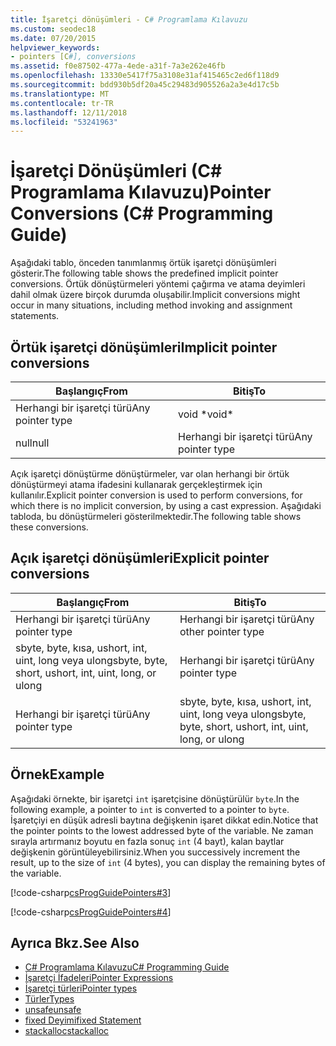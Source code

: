 ```yaml
---
title: İşaretçi dönüşümleri - C# Programlama Kılavuzu
ms.custom: seodec18
ms.date: 07/20/2015
helpviewer_keywords:
- pointers [C#], conversions
ms.assetid: f0e87502-477a-4ede-a31f-7a3e262e46fb
ms.openlocfilehash: 13330e5417f75a3108e31af415465c2ed6f118d9
ms.sourcegitcommit: bdd930b5df20a45c29483d905526a2a3e4d17c5b
ms.translationtype: MT
ms.contentlocale: tr-TR
ms.lasthandoff: 12/11/2018
ms.locfileid: "53241963"
---
```

# <a name="pointer-conversions-c-programming-guide"></a><span data-ttu-id="8ea6f-102">İşaretçi Dönüşümleri (C# Programlama Kılavuzu)</span><span class="sxs-lookup"><span data-stu-id="8ea6f-102">Pointer Conversions (C# Programming Guide)</span></span>
<span data-ttu-id="8ea6f-103">Aşağıdaki tablo, önceden tanımlanmış örtük işaretçi dönüşümleri gösterir.</span><span class="sxs-lookup"><span data-stu-id="8ea6f-103">The following table shows the predefined implicit pointer conversions.</span></span> <span data-ttu-id="8ea6f-104">Örtük dönüştürmeleri yöntemi çağırma ve atama deyimleri dahil olmak üzere birçok durumda oluşabilir.</span><span class="sxs-lookup"><span data-stu-id="8ea6f-104">Implicit conversions might occur in many situations, including method invoking and assignment statements.</span></span>  
  
## <a name="implicit-pointer-conversions"></a><span data-ttu-id="8ea6f-105">Örtük işaretçi dönüşümleri</span><span class="sxs-lookup"><span data-stu-id="8ea6f-105">Implicit pointer conversions</span></span>  
  
|<span data-ttu-id="8ea6f-106">Başlangıç</span><span class="sxs-lookup"><span data-stu-id="8ea6f-106">From</span></span>|<span data-ttu-id="8ea6f-107">Bitiş</span><span class="sxs-lookup"><span data-stu-id="8ea6f-107">To</span></span>|  
|----------|--------|  
|<span data-ttu-id="8ea6f-108">Herhangi bir işaretçi türü</span><span class="sxs-lookup"><span data-stu-id="8ea6f-108">Any pointer type</span></span>|<span data-ttu-id="8ea6f-109">void \*</span><span class="sxs-lookup"><span data-stu-id="8ea6f-109">void\*</span></span>|  
|<span data-ttu-id="8ea6f-110">null</span><span class="sxs-lookup"><span data-stu-id="8ea6f-110">null</span></span>|<span data-ttu-id="8ea6f-111">Herhangi bir işaretçi türü</span><span class="sxs-lookup"><span data-stu-id="8ea6f-111">Any pointer type</span></span>|  
  
 <span data-ttu-id="8ea6f-112">Açık işaretçi dönüştürme dönüştürmeler, var olan herhangi bir örtük dönüştürmeyi atama ifadesini kullanarak gerçekleştirmek için kullanılır.</span><span class="sxs-lookup"><span data-stu-id="8ea6f-112">Explicit pointer conversion is used to perform conversions, for which there is no implicit conversion, by using a cast expression.</span></span> <span data-ttu-id="8ea6f-113">Aşağıdaki tabloda, bu dönüştürmeleri gösterilmektedir.</span><span class="sxs-lookup"><span data-stu-id="8ea6f-113">The following table shows these conversions.</span></span>  
  
## <a name="explicit-pointer-conversions"></a><span data-ttu-id="8ea6f-114">Açık işaretçi dönüşümleri</span><span class="sxs-lookup"><span data-stu-id="8ea6f-114">Explicit pointer conversions</span></span>  
  
|<span data-ttu-id="8ea6f-115">Başlangıç</span><span class="sxs-lookup"><span data-stu-id="8ea6f-115">From</span></span>|<span data-ttu-id="8ea6f-116">Bitiş</span><span class="sxs-lookup"><span data-stu-id="8ea6f-116">To</span></span>|  
|----------|--------|  
|<span data-ttu-id="8ea6f-117">Herhangi bir işaretçi türü</span><span class="sxs-lookup"><span data-stu-id="8ea6f-117">Any pointer type</span></span>|<span data-ttu-id="8ea6f-118">Herhangi bir işaretçi türü</span><span class="sxs-lookup"><span data-stu-id="8ea6f-118">Any other pointer type</span></span>|  
|<span data-ttu-id="8ea6f-119">sbyte, byte, kısa, ushort, int, uint, long veya ulong</span><span class="sxs-lookup"><span data-stu-id="8ea6f-119">sbyte, byte, short, ushort, int, uint, long, or ulong</span></span>|<span data-ttu-id="8ea6f-120">Herhangi bir işaretçi türü</span><span class="sxs-lookup"><span data-stu-id="8ea6f-120">Any pointer type</span></span>|  
|<span data-ttu-id="8ea6f-121">Herhangi bir işaretçi türü</span><span class="sxs-lookup"><span data-stu-id="8ea6f-121">Any pointer type</span></span>|<span data-ttu-id="8ea6f-122">sbyte, byte, kısa, ushort, int, uint, long veya ulong</span><span class="sxs-lookup"><span data-stu-id="8ea6f-122">sbyte, byte, short, ushort, int, uint, long, or ulong</span></span>|  
  
## <a name="example"></a><span data-ttu-id="8ea6f-123">Örnek</span><span class="sxs-lookup"><span data-stu-id="8ea6f-123">Example</span></span>  
 <span data-ttu-id="8ea6f-124">Aşağıdaki örnekte, bir işaretçi `int` işaretçisine dönüştürülür `byte`.</span><span class="sxs-lookup"><span data-stu-id="8ea6f-124">In the following example, a pointer to `int` is converted to a pointer to `byte`.</span></span> <span data-ttu-id="8ea6f-125">İşaretçiyi en düşük adresli baytına değişkenin işaret dikkat edin.</span><span class="sxs-lookup"><span data-stu-id="8ea6f-125">Notice that the pointer points to the lowest addressed byte of the variable.</span></span> <span data-ttu-id="8ea6f-126">Ne zaman sırayla artırmanız boyutu en fazla sonuç `int` (4 bayt), kalan baytlar değişkenin görüntüleyebilirsiniz.</span><span class="sxs-lookup"><span data-stu-id="8ea6f-126">When you successively increment the result, up to the size of `int` (4 bytes), you can display the remaining bytes of the variable.</span></span>  
  
 [!code-csharp[csProgGuidePointers#3](../../../csharp/programming-guide/unsafe-code-pointers/codesnippet/CSharp/pointer-conversions_1.cs)]  
  
 [!code-csharp[csProgGuidePointers#4](../../../csharp/programming-guide/unsafe-code-pointers/codesnippet/CSharp/pointer-conversions_2.cs)]  
  
## <a name="see-also"></a><span data-ttu-id="8ea6f-127">Ayrıca Bkz.</span><span class="sxs-lookup"><span data-stu-id="8ea6f-127">See Also</span></span>

- [<span data-ttu-id="8ea6f-128">C# Programlama Kılavuzu</span><span class="sxs-lookup"><span data-stu-id="8ea6f-128">C# Programming Guide</span></span>](../../../csharp/programming-guide/index.md)  
- [<span data-ttu-id="8ea6f-129">İşaretçi İfadeleri</span><span class="sxs-lookup"><span data-stu-id="8ea6f-129">Pointer Expressions</span></span>](../../../csharp/programming-guide/unsafe-code-pointers/pointer-expressions.md)  
- [<span data-ttu-id="8ea6f-130">İşaretçi türleri</span><span class="sxs-lookup"><span data-stu-id="8ea6f-130">Pointer types</span></span>](../../../csharp/programming-guide/unsafe-code-pointers/pointer-types.md)  
- [<span data-ttu-id="8ea6f-131">Türler</span><span class="sxs-lookup"><span data-stu-id="8ea6f-131">Types</span></span>](../../../csharp/language-reference/keywords/types.md)  
- [<span data-ttu-id="8ea6f-132">unsafe</span><span class="sxs-lookup"><span data-stu-id="8ea6f-132">unsafe</span></span>](../../../csharp/language-reference/keywords/unsafe.md)  
- [<span data-ttu-id="8ea6f-133">fixed Deyimi</span><span class="sxs-lookup"><span data-stu-id="8ea6f-133">fixed Statement</span></span>](../../../csharp/language-reference/keywords/fixed-statement.md)  
- [<span data-ttu-id="8ea6f-134">stackalloc</span><span class="sxs-lookup"><span data-stu-id="8ea6f-134">stackalloc</span></span>](../../../csharp/language-reference/keywords/stackalloc.md)
